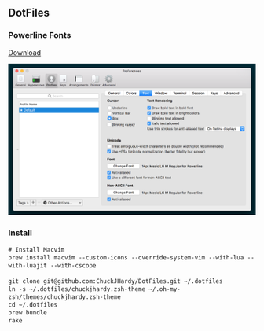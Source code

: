## DotFiles

### Powerline Fonts

[Download](https://github.com/powerline/fonts)

![iTerm 2 Example](./iterm2-powerline-font-settings.png)

### Install

    # Install Macvim
    brew install macvim --custom-icons --override-system-vim --with-lua --with-luajit --with-cscope

    git clone git@github.com:ChuckJHardy/DotFiles.git ~/.dotfiles
    ln -s ~/.dotfiles/chuckjhardy.zsh-theme ~/.oh-my-zsh/themes/chuckjhardy.zsh-theme
    cd ~/.dotfiles
    brew bundle
    rake
